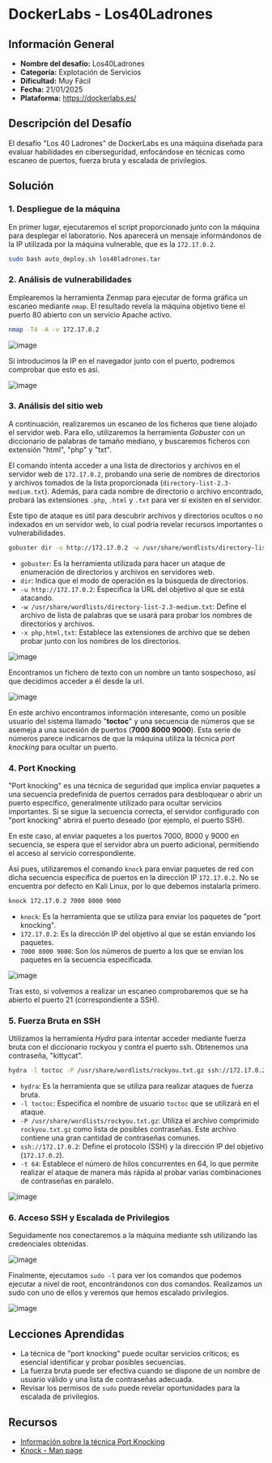 # DockerLabs - Los40Ladrones

## Información General

- **Nombre del desafío:** Los40Ladrones
- **Categoría:** Explotación de Servicios
- **Dificultad:** Muy Fácil
- **Fecha:** 21/01/2025
- **Plataforma:** https://dockerlabs.es/

## Descripción del Desafío

El desafío "Los 40 Ladrones" de DockerLabs es una máquina diseñada para evaluar habilidades en ciberseguridad, enfocándose en técnicas como escaneo de puertos, fuerza bruta y escalada de privilegios.

## Solución

### 1. Despliegue de la máquina

En primer lugar, ejecutaremos el script proporcionado junto con la máquina para desplegar el laboratorio. Nos aparecerá un mensaje informándonos de la IP utilizada por la máquina vulnerable, que es la `172.17.0.2`.

```bash
sudo bash auto_deploy.sh los40ladrones.tar
```


### 2. Análisis de vulnerabilidades

Emplearemos la herramienta Zenmap para ejecutar de forma gráfica un escaneo mediante `nmap`. El resultado revela la máquina objetivo tiene el puerto 80 abierto con un servicio Apache activo.

```bash
nmap -T4 -A -v 172.17.0.2
```

![image](https://github.com/eliferrob/CTFs/blob/main/DockerLabs%20-%20Los40Ladrones/assets/DockerLabs%20-%20Los40Ladrones%20(1).png)

Si introducimos la IP en el navegador junto con el puerto, podremos comprobar que esto es así.

![image](https://github.com/eliferrob/CTFs/blob/main/DockerLabs%20-%20Los40Ladrones/assets/DockerLabs%20-%20Los40Ladrones%20(2).png)

### 3. Análisis del sitio web

A continuación, realizaremos un escaneo de los ficheros que tiene alojado el servidor web. Para ello, utilizaremos la herramienta *Gobuster* con un diccionario de palabras de tamaño mediano, y buscaremos ficheros con extensión "html", "php" y "txt". 

El comando intenta acceder a una lista de directorios y archivos en el servidor web de `172.17.0.2`, probando una serie de nombres de directorios y archivos tomados de la lista proporcionada (`directory-list-2.3-medium.txt`). Además, para cada nombre de directorio o archivo encontrado, probará las extensiones `.php`, `.html` y `.txt` para ver si existen en el servidor.

Este tipo de ataque es útil para descubrir archivos y directorios ocultos o no indexados en un servidor web, lo cual podría revelar recursos importantes o vulnerabilidades.

```bash
gobuster dir -u http://172.17.0.2 -w /usr/share/wordlists/directory-list-2.3-medium.txt -x php,html,txt
```

- `gobuster`: Es la herramienta utilizada para hacer un ataque de enumeración de directorios y archivos en servidores web.
- `dir`: Indica que el modo de operación es la búsqueda de directorios.
- `-u http://172.17.0.2`: Especifica la URL del objetivo al que se está atacando.
- `-w /usr/share/wordlists/directory-list-2.3-medium.txt`: Define el archivo de lista de palabras que se usará para probar los nombres de directorios y archivos.
- `-x php,html,txt`: Establece las extensiones de archivo que se deben probar junto con los nombres de los directorios.

![image](https://github.com/eliferrob/CTFs/blob/main/DockerLabs%20-%20Los40Ladrones/assets/DockerLabs%20-%20Los40Ladrones%20(3).png)

Encontramos un fichero de texto con un nombre un tanto sospechoso, así que decidimos acceder a él desde la url. 

![image](https://github.com/eliferrob/CTFs/blob/main/DockerLabs%20-%20Los40Ladrones/assets/DockerLabs%20-%20Los40Ladrones%20(4).png)

En este archivo encontramos información interesante, como un posible usuario del sistema llamado "**toctoc**" y una secuencia de números que se asemeja a una sucesión de puertos (**7000 8000 9000**). Esta serie de números parece indicarnos de que la máquina utiliza la técnica *port knocking* para ocultar un puerto. 

### 4. Port Knocking

"Port knocking" es una técnica de seguridad que implica enviar paquetes a una secuencia predefinida de puertos cerrados para desbloquear o abrir un puerto específico, generalmente utilizado para ocultar servicios importantes. Si se sigue la secuencia correcta, el servidor configurado con "port knocking" abrirá el puerto deseado (por ejemplo, el puerto SSH).

En este caso, al enviar paquetes a los puertos 7000, 8000 y 9000 en secuencia, se espera que el servidor abra un puerto adicional, permitiendo el acceso al servicio correspondiente.

Así pues, utilizaremos el comando `knock` para enviar paquetes de red con dicha secuencia específica de puertos en la dirección IP `172.17.0.2`. No se encuentra por defecto en Kali Linux, por lo que debemos instalarla primero.

```bash
knock 172.17.0.2 7000 8000 9000
```

- `knock`: Es la herramienta que se utiliza para enviar los paquetes de "port knocking".
- `172.17.0.2`: Es la dirección IP del objetivo al que se están enviando los paquetes.
- `7000 8000 9000`: Son los números de puerto a los que se envían los paquetes en la secuencia especificada.

![image](https://github.com/eliferrob/CTFs/blob/main/DockerLabs%20-%20Los40Ladrones/assets/DockerLabs%20-%20Los40Ladrones%20(5).png)

Tras esto, si volvemos a realizar un escaneo comprobaremos que se ha abierto el puerto 21 (correspondiente a SSH).

### 5. Fuerza Bruta en SSH

Utilizamos la herramienta *Hydra* para intentar acceder mediante fuerza bruta con el diccionario rockyou y contra el puerto ssh. Obtenemos una contraseña, "kittycat".

```bash
hydra -l toctoc -P /usr/share/wordlists/rockyou.txt.gz ssh://172.17.0.2 -t 64
```

- `hydra`: Es la herramienta que se utiliza para realizar ataques de fuerza bruta.
- `-l toctoc`: Especifica el nombre de usuario `toctoc` que se utilizará en el ataque.
- `-P /usr/share/wordlists/rockyou.txt.gz`: Utiliza el archivo comprimido `rockyou.txt.gz` como lista de posibles contraseñas. Este archivo contiene una gran cantidad de contraseñas comunes.
- `ssh://172.17.0.2`: Define el protocolo (SSH) y la dirección IP del objetivo (`172.17.0.2`).
- `-t 64`: Establece el número de hilos concurrentes en 64, lo que permite realizar el ataque de manera más rápida al probar varias combinaciones de contraseñas en paralelo.

![image](https://github.com/eliferrob/CTFs/blob/main/DockerLabs%20-%20Los40Ladrones/assets/DockerLabs%20-%20Los40Ladrones%20(6).png)

### 6. Acceso SSH y Escalada de Privilegios

Seguidamente nos conectaremos a la máquina mediante ssh utilizando las credenciales obtenidas.

![image](https://github.com/eliferrob/CTFs/blob/main/DockerLabs%20-%20Los40Ladrones/assets/DockerLabs%20-%20Los40Ladrones%20(7).png)

Finalmente, ejecutamos ```sudo -l``` para ver los comandos que podemos ejecutar a nivel de root, encontrándonos con dos comandos. Realizamos un sudo con uno de ellos y veremos que hemos escalado privilegios.

![image](https://github.com/eliferrob/CTFs/blob/main/DockerLabs%20-%20Los40Ladrones/assets/DockerLabs%20-%20Los40Ladrones%20(8).png)

## Lecciones Aprendidas

- La técnica de "port knocking" puede ocultar servicios críticos; es esencial identificar y probar posibles secuencias.
- La fuerza bruta puede ser efectiva cuando se dispone de un nombre de usuario válido y una lista de contraseñas adecuada.
- Revisar los permisos de `sudo` puede revelar oportunidades para la escalada de privilegios.

## Recursos

- [Información sobre la técnica Port Knocking](https://blog.desdelinux.net/port-knocking-la-mejor-seguridad-que-puedes-tener-en-tu-ordenador-o-servidor-implementacion-configuracion/)
- [Knock - Man page](https://linux.die.net/man/1/knock)
